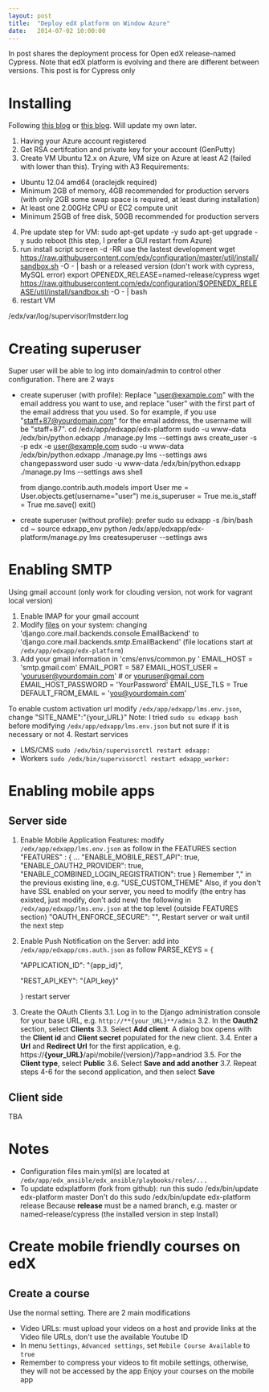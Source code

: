```yaml
---
layout: post
title:  "Deploy edX platform on Window Azure"
date:   2014-07-02 10:00:00
---
```


In post shares the deployment process for Open edX release-named Cypress.
Note that edX platform is evolving and there are different between versions. This post is for Cypress only

# Installing
Following [this blog](https://jonsan21.wordpress.com/2015/04/24/installing-open-edx-on-microsoft-azure-2/) or [this blog](http://timsneath.com/installing-open-edx-on-microsoft-azure/). Will update my own later.
1. Having your Azure account registered
2. Get RSA certifcation and private key for your account (GenPutty)
3. Create VM Ubuntu 12.x on Azure, VM size on Azure at least A2 (failed with lower than this). Trying with A3
Requirements:
* Ubuntu 12.04 amd64 (oraclejdk required)
* Minimum 2GB of memory, 4GB recommended for production servers (with only 2GB some swap space is required, at least during installation)
* At least one 2.00GHz CPU or EC2 compute unit
* Minimum 25GB of free disk, 50GB recommended for production servers
4. Pre update step for VM: 
	sudo apt-get update -y
	sudo apt-get upgrade -y
	sudo reboot (this step, I prefer a GUI restart from Azure)
5. run install script
	screen -d -RR
use the lastest development
	wget https://raw.githubusercontent.com/edx/configuration/master/util/install/sandbox.sh -O - | bash
or a released version (don't work with cypress, MySQL error)
	export OPENEDX_RELEASE=named-release/cypress
	wget https://raw.githubusercontent.com/edx/configuration/$OPENEDX_RELEASE/util/install/sandbox.sh -O - | bash
6. restart VM

/edx/var/log/supervisor/lmstderr.log
# Creating superuser
Super user will be able to log into domain/admin to control other configuration. There are 2 ways
* create superuser (with profile): Replace "user@example.com" with the email address you want to use, and replace "user" with the first part of the email address that you used. So for example, if you use "staff+87@yourdomain.com" for the email address, the username will be "staff+87".
	cd /edx/app/edxapp/edx-platform
	sudo -u www-data /edx/bin/python.edxapp ./manage.py lms --settings aws create_user -s -p edx -e user@example.com
	sudo -u www-data /edx/bin/python.edxapp ./manage.py lms --settings aws changepassword user
	sudo -u www-data /edx/bin/python.edxapp ./manage.py lms --settings aws shell

	from django.contrib.auth.models import User
	me = User.objects.get(username="user")
	me.is_superuser = True
	me.is_staff = True
	me.save()
	exit()
* create superuser (without profile): prefer
	sudo su edxapp -s /bin/bash
	cd ~
	source edxapp_env
	python /edx/app/edxapp/edx-platform/manage.py lms createsuperuser --settings aws

# Enabling SMTP
Using gmail account (only work for clouding version, not work for vagrant local version)
1. Enable IMAP for your gmail account
2. Modify [files](https://github.com/edx/edx-platform/search?q=django.core.mail.backends.console.EmailBackend&type=Code) on your system: changing 'django.core.mail.backends.console.EmailBackend' to 'django.core.mail.backends.*smtp*.EmailBackend' (file locations start at `/edx/app/edxapp/edx-platform`)
3. Add your gmail information in 'cms/envs/common.py '
	EMAIL_HOST = 'smtp.gmail.com' 
	EMAIL_PORT = 587 
	EMAIL_HOST_USER = 'youruser@yourdomain.com' # or youruser@gmail.com 
	EMAIL_HOST_PASSWORD = 'YourPassword' 
	EMAIL_USE_TLS = True 
	DEFAULT_FROM_EMAIL = 'you@yourdomain.com'

<!-- also change in /edx/app/edx_ansible/edx_ansible/playbooks/roles/edxapp/defaults/main.yml
	EDXAPP_EMAIL_BACKEND: 'django.core.mail.backends.smtp.EmailBackend'
	EDXAPP_EMAIL_HOST: 'localhost'
	EDXAPP_EMAIL_PORT: 25
	EDXAPP_EMAIL_USE_TLS: False
	EDXAPP_EMAIL_HOST_USER: ''
	EDXAPP_EMAIL_HOST_PASSWORD: '' -->

To enable custom activation url modify `/edx/app/edxapp/lms.env.json`, change
	"SITE_NAME":"{your_URL}"
Note: I tried `sudo su edxapp bash` before modifying `/edx/app/edxapp/lms.env.json` but not sure if it is necessary or not
4. Restart services
* LMS/CMS `sudo /edx/bin/supervisorctl restart edxapp:`
* Workers `sudo /edx/bin/supervisorctl restart edxapp_worker:`

# Enabling mobile apps
## Server side
1. Enable Mobile Application Features: modify `/edx/app/edxapp/lms.env.json` as follow in the FEATURES section
	"FEATURES" : {
		...
		"ENABLE_MOBILE_REST_API": true,
		"ENABLE_OAUTH2_PROVIDER": true,
		"ENABLE_COMBINED_LOGIN_REGISTRATION": true
	}
Remember "," in the previous existing line, e.g. "USE_CUSTOM_THEME"
Also, if you don't have SSL enabled on your server, you need to modify (the entry has existed, just modify, don't add new) the following in `/edx/app/edxapp/lms.env.json` at the top level (outside FEATURES section)
	"OAUTH_ENFORCE_SECURE": "",
Restart server or wait until the next step
2. Enable Push Notification on the Server: add into `/edx/app/edxapp/cms.auth.json` as follow 
	PARSE_KEYS = {

	  "APPLICATION_ID": "{app_id}",

	  "REST_API_KEY": "{API_key}"

	}
restart server
3. Create the OAuth Clients
3.1. Log in to the Django administration console for your base URL, e.g. `http://**{your_URL}**/admin`
3.2. In the **Oauth2** section, select **Clients**
3.3. Select **Add client**. A dialog box opens with the **Client id** and **Client secret** populated for the new client.
3.4. Enter a **Url** and **Redirect Url** for the first application, e.g. https://**{your_URL}**/api/mobile/{version}/?app=andriod
3.5. For the **Client type**, select **Public**
3.6. Select **Save and add another**
3.7. Repeat steps 4-6 for the second application, and then select **Save**
## Client side
TBA
# Notes
* Configuration files main.yml(s) are located at `/edx/app/edx_ansible/edx_ansible/playbooks/roles/...`
* To update edxplatform (fork from github): run this
	sudo /edx/bin/update edx-platform master
Don't do this
	sudo /edx/bin/update edx-platform release
Because **release** must be a named branch, e.g. master or named-release/cypress (the installed version in step Install)

# Create mobile friendly courses on edX
## Create a course
Use the normal setting. There are 2 main modifications
* Video URLs: must upload your videos on a host and provide links at the Video file URLs, don't use the available Youtube ID 
* In menu `Settings`, `Advanced settings`, set `Mobile Course Available` to `true`
* Remember to compress your videos to fit mobile settings, otherwise, they will not be accessed by the app
Enjoy your courses on the mobile app
